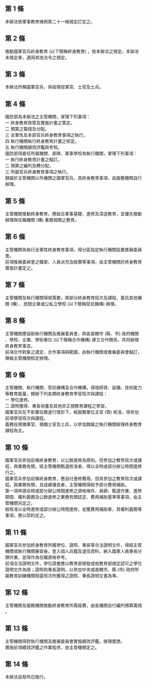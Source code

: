 第 1 條
-------
本辦法依軍事教育條例第二十一條規定訂定之。

第 2 條
-------
推動國軍官兵終身教育 (以下簡稱終身教育) ，依本辦法之規定。本辦法  
未規定者，適用其他法令之規定。

第 3 條
-------
本辦法所稱國軍官兵，係指現役軍官、士官及士兵。

第 4 條
-------
國防部為本辦法之主管機關，掌理下列事項：  
一  終身教育政策及實施計畫之策定。  
二  預算之籌措及分配。  
三  全軍性及本部官兵終身教育事項之執行。  
四  執行機關執行終身教育計畫之核定。  
五  執行機關績效評鑑與考核。  
國防部得委任所屬機關、部隊、軍事學校為執行機關，掌理下列事項：  
一  執行終身教育計畫之擬訂。  
二  預算之編列及轉分配。  
三  所屬官兵終身教育事項之執行。  
隸屬於主管機關以外機關之國軍官兵，其終身教育事項，由服務機關自行  
辦理。

第 5 條
-------
主管機關推動終身教育，應結合軍事基礎、進修及深造教育，並優先推動  
辦理與任職機關 (構) 業務相關之教育。

第 6 條
-------
主管機關為執行全軍性終身教育事項，得分區指定執行機關設置推展委員  
會。  
前項推展委員會之職掌、人員派充及經費等事項，由主管機關於終身教育  
實施計畫定之。

第 7 條
-------
主管機關及執行機關得視需要，將部分終身教育班次及課程，委託其他機  
關 (構) 、民間企業或公私立學校 (以下簡稱受託機構) 辦理。

第 8 條
-------
主管機關應協助執行機關及推展委員會，與各直轄市 (縣、市) 政府機關  
、學校、企業、學術單位 (以下簡稱合作機構) 建立合作關係，共同辦理  
終身教育事宜。  
前項合作對象之選定、合作事項與範圍，由執行機關或推展委員會擬訂，  
陳報主管機關核定辦理。

第 9 條
-------
主管機關、執行機關、受託機構及合作機構，得視師資、設備、技術能力  
等教育能量，開辦下列各類終身教育學習班次與課程：  
一  學位進修。  
二  證照獲得、專長培養及其他非正規教育課程之學習。  
國軍官兵在不影響任務遂行情形下，經服務單位主官 (管) 核准，得參加  
前項學習班次與課程。  
義務役預備軍官、預備士官及士兵，以參加隸屬之執行機關辦理終身教育  
課程為主。

第 10 條
--------
國軍官兵參加前條終身教育，以公餘進修為原則。但參加之教育班次或課  
程，與業務有關，經主管機關甄選核准者，得以全時或部分辦公時間進修  
行之。  
國軍官兵參加前條終身教育，應自付進修費用。但其參加之教育班次或課  
程，與業務有關，且成績優良者，主管機關得給予部分費用補助。  
第一項申請全時或部分辦公時間進修之資格條件、員額、甄選作業、進修  
期間、權利義務及公餘進修之業務有關認定、費用補助基準等事項，由主  
管機關另定之。  
經核准以全時進修或部分辦公時間進修，並獲費用補助者，其權利義務等  
事項，應以契約定之。

第 11 條
--------
國軍官兵參加終身教育所獲學位、證照、專長等合法證明文件，得經主管  
機關或執行機關審查後，登入個人兵籍及退伍資料，納入國軍人員專長分  
類作業，並得作為任職資格參考。  
前項合法證明文件，學位證書應以教育部頒發或依教育部規定認可之學位  
證明文件為限；證照和專長證明，以參加中央或直轄市、縣 (市) 政府所  
屬教育訓練機關相當班次所獲得之證照、專長證明文書為準。

第 12 條
--------
主管機關及服務機關推動終身教育所需經費，由各機關自行編列預算籌措  
。

第 13 條
--------
主管機關得對執行機關及推展委員會實施績效評鑑，辦理獎懲。  
實施前項績效評鑑之作業程序，由主管機關定之。

第 14 條
--------
本辦法自發布日施行。

